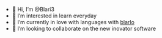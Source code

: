 - 👋 Hi, I’m @Blari3
- 👀 I’m interested in learn everyday
- 🌱 I’m currently in love with languages with <a href="https://www.blarlo.com/es/agencia-traduccion-barcelona"> blarlo </a>
- 💞️ I’m looking to collaborate on the new inovator software

<!---
Blari3/Blari3 is a ✨ special ✨ repository because its `README.md` (this file) appears on your GitHub profile.
You can click the Preview link to take a look at your changes.
--->
